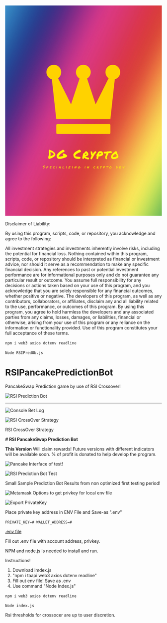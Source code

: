 ![DG Crypto](https://github.com/DGCrypto/PancakeSwap-Prediction-Bot-FREE/blob/main/CE5F5D29-F518-418F-BF5A-83848D64D4D4.jpeg)

Disclaimer of Liability:

By using this program, scripts, code, or repository, you acknowledge and agree to the following:

All investment strategies and investments inherently involve risks, including the potential for financial loss.
Nothing contained within this program, scripts, code, or repository should be interpreted as financial or investment advice, nor should it serve as a recommendation to make any specific financial decision.
Any references to past or potential investment performance are for informational purposes only and do not guarantee any particular result or outcome.
You assume full responsibility for any decisions or actions taken based on your use of this program, and you acknowledge that you are solely responsible for any financial outcomes, whether positive or negative.
The developers of this program, as well as any contributors, collaborators, or affiliates, disclaim any and all liability related to the use, performance, or outcomes of this program.
By using this program, you agree to hold harmless the developers and any associated parties from any claims, losses, damages, or liabilities, financial or otherwise, arising from your use of this program or any reliance on the information or functionality provided.
Use of this program constitutes your full acceptance of these terms.

`npm i web3 axios dotenv readline`

`Node RSIPredOb.js`


# RSIPancakePredictionBot
PancakeSwap Prediction game by use of RSI Crossover!

![RSI Prediction Bot](https://github.com/DGCrypto/RSIPancakePredictionBot/blob/main/IMG_0183.jpg)
***
![Console Bet Log](https://github.com/DGCrypto/RSIPancakePredictionBot/blob/main/RSIPredBotConsole.png)

![RSI CrossOver Strategy](https://github.com/DGCrypto/RSIPancakePredictionBot/blob/main/E3BFD33A-8C91-464E-ABDE-D0A574A74786.jpeg)

RSI CrossOver Strategy

**# RSI PancakeSwap Prediction Bot**


**This Version** Will claim rewards! 
Future versions with different indicators will be available soon.
 % of profit is donated to help develop the program.




![Pancake Interface of test!](https://github.com/DGCrypto/RSIPancakePredictionBot/blob/main/RSIPredPancake.png)

![RSI Prediction Bot Test](https://github.com/DGCrypto/RSIPancakePredictionBot/blob/main/predbottest.PNG)

Small Sample Prediction Bot Results from non optimized first testing period!

![Metamask Options to get privkey for local env file](https://github.com/DGCrypto/RSIPancakePredictionBot/blob/main/options.PNG)

![Export PrivateKey](https://github.com/DGCrypto/RSIPancakePredictionBot/blob/main/exportprivkey.PNG)

Place private key address in ENV File and Save-as ".env"

`PRIVATE_KEY=#
WALLET_ADDRESS=#`

[.env file](https://github.com/DGCrypto/RSIPancakePredictionBot/blob/main/.env.example)

Fill out .env file with account address, privkey.


NPM and node.js is needed to install and run.


Instructions!

1.   Download imdex.js
2.   "npm i taapi web3 axios dotenv readline"
3.   Fill out env file! Save as .env
4.   Use command "Node Index.js"

`npm i web3 axios dotenv readline`

`Node index.js`


Rsi thresholds for crossocer are up to user discretion.
